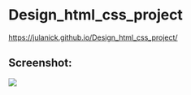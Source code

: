 # Design_html_css_project

https://julanick.github.io/Design_html_css_project/


## Screenshot: 
![](https://s8.hostingkartinok.com/uploads/images/2019/09/9707b2a6a5e98059f838e6b1d87ad132.png)